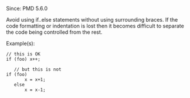 Since: PMD 5.6.0

Avoid using if..else statements without using surrounding braces. If the code formatting
or indentation is lost then it becomes difficult to separate the code being controlled
from the rest.

Example(s):
```
// this is OK
if (foo) x++;

   // but this is not
if (foo)
       x = x+1;
   else
       x = x-1;
```
